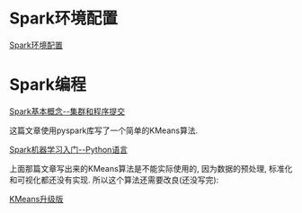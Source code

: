 ﻿# Spark环境配置

[Spark环境配置](SparkBuild.md)

# Spark编程

[Spark基本概念--集群和程序提交](SparkQuickStart.md)

这篇文章使用pyspark库写了一个简单的KMeans算法.

[Spark机器学习入门--Python语言](PysparkMLQuickStart.md)

上面那篇文章写出来的KMeans算法是不能实际使用的, 因为数据的预处理, 标准化和可视化都还没有实现. 所以这个算法还需要改良(还没写完):

[KMeans升级版](KMeansImproved.md)
